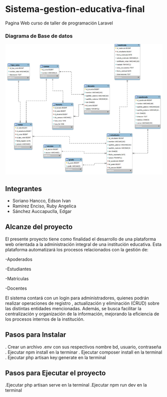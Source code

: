 # Sistema-gestion-educativa-final
 Pagina Web curso de taller de programación Laravel

<h3>Diagrama de Base de datos</h3>

![imagen alt](https://github.com/Edsonjsx/Sistema-gestion-educativa-final/blob/9a039aa9123a77891b4e1c01a71fad3e968f3034/public/imagenes/BD.png)

<h2>Integrantes</h2>

- Soriano Hancco, Edson Ivan
- Ramirez Enciso, Ruby Angelica
- Sánchez Auccapuclla, Edgar

<h2>Alcanze del proyecto</h2>

El presente proyecto tiene como finalidad el desarrollo de una plataforma web orientada a la administración integral de una institución educativa. Esta plataforma automatizará los procesos relacionados con la gestión de:

-Apoderados

-Estudiantes

-Matrículas

-Docentes

El sistema contará con un login para administradores, quienes podrán realizar operaciones de registro , actualización y eliminación (CRUD) sobre las distintas entidades mencionadas. Además, se busca facilitar la centralización y organización de la información, mejorando la eficiencia de los procesos internos de la institución.

<h2>Pasos para Instalar</h2>

. Crear un archivo .env con sus respectivos nombre bd, usuario, contraseña
. Ejecutar npm install en la terminar
. Ejecutar composer install en la terminal
. Ejecutar php artisan key:generate en la terminal

<h2>Pasos para Ejecutar el proyecto</h2>

.Ejecutar php artisan serve en la terminal
.Ejecutar npm run dev en la terminal
